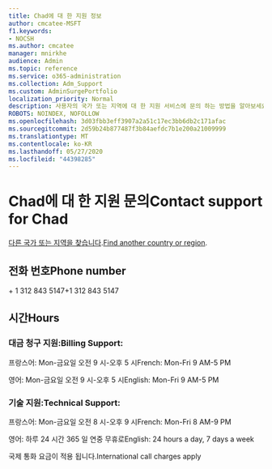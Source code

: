 ```yaml
---
title: Chad에 대 한 지원 정보
author: cmcatee-MSFT
f1.keywords:
- NOCSH
ms.author: cmcatee
manager: mnirkhe
audience: Admin
ms.topic: reference
ms.service: o365-administration
ms.collection: Adm_Support
ms.custom: AdminSurgePortfolio
localization_priority: Normal
description: 사용자의 국가 또는 지역에 대 한 지원 서비스에 문의 하는 방법을 알아보세요.
ROBOTS: NOINDEX, NOFOLLOW
ms.openlocfilehash: 3d03fbb3eff3907a2a51c17ec3bb6db2c171afac
ms.sourcegitcommit: 2d59b24b877487f3b84aefdc7b1e200a21009999
ms.translationtype: MT
ms.contentlocale: ko-KR
ms.lasthandoff: 05/27/2020
ms.locfileid: "44398285"
---
```

# <a name="contact-support-for-chad"></a><span data-ttu-id="ae4c7-103">Chad에 대 한 지원 문의</span><span class="sxs-lookup"><span data-stu-id="ae4c7-103">Contact support for Chad</span></span>

<span data-ttu-id="ae4c7-104">[다른 국가 또는 지역을 찾습니다](../contact-support-for-business-products.md).</span><span class="sxs-lookup"><span data-stu-id="ae4c7-104">[Find another country or region](../contact-support-for-business-products.md).</span></span>

## <a name="phone-number"></a><span data-ttu-id="ae4c7-105">전화 번호</span><span class="sxs-lookup"><span data-stu-id="ae4c7-105">Phone number</span></span>
<span data-ttu-id="ae4c7-106">+ 1 312 843 5147</span><span class="sxs-lookup"><span data-stu-id="ae4c7-106">+1 312 843 5147</span></span>

## <a name="hours"></a><span data-ttu-id="ae4c7-107">시간</span><span class="sxs-lookup"><span data-stu-id="ae4c7-107">Hours</span></span>
### <a name="billing-support"></a><span data-ttu-id="ae4c7-108">대금 청구 지원:</span><span class="sxs-lookup"><span data-stu-id="ae4c7-108">Billing Support:</span></span>

<span data-ttu-id="ae4c7-109">프랑스어: Mon-금요일 오전 9 시-오후 5 시</span><span class="sxs-lookup"><span data-stu-id="ae4c7-109">French: Mon-Fri 9 AM-5 PM</span></span>

<span data-ttu-id="ae4c7-110">영어: Mon-금요일 오전 9 시-오후 5 시</span><span class="sxs-lookup"><span data-stu-id="ae4c7-110">English: Mon-Fri 9 AM-5 PM</span></span>

### <a name="technical-support"></a><span data-ttu-id="ae4c7-111">기술 지원:</span><span class="sxs-lookup"><span data-stu-id="ae4c7-111">Technical Support:</span></span>

<span data-ttu-id="ae4c7-112">프랑스어: Mon-금요일 오전 8 시-오후 9 시</span><span class="sxs-lookup"><span data-stu-id="ae4c7-112">French: Mon-Fri 8 AM-9 PM</span></span>

<span data-ttu-id="ae4c7-113">영어: 하루 24 시간 365 일 연중 무휴로</span><span class="sxs-lookup"><span data-stu-id="ae4c7-113">English: 24 hours a day, 7 days a week</span></span>

<span data-ttu-id="ae4c7-114">국제 통화 요금이 적용 됩니다.</span><span class="sxs-lookup"><span data-stu-id="ae4c7-114">International call charges apply</span></span>
